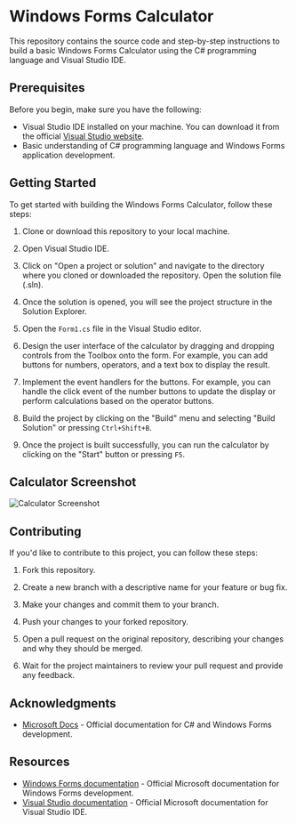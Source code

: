 # Windows Forms Calculator

This repository contains the source code and step-by-step instructions to build a basic Windows Forms Calculator using the C# programming language and Visual Studio IDE.

## Prerequisites

Before you begin, make sure you have the following:

- Visual Studio IDE installed on your machine. You can download it from the official [Visual Studio website](https://visualstudio.microsoft.com/).
- Basic understanding of C# programming language and Windows Forms application development.

## Getting Started

To get started with building the Windows Forms Calculator, follow these steps:

1. Clone or download this repository to your local machine.

2. Open Visual Studio IDE.

3. Click on "Open a project or solution" and navigate to the directory where you cloned or downloaded the repository. Open the solution file (.sln).

4. Once the solution is opened, you will see the project structure in the Solution Explorer.

5. Open the `Form1.cs` file in the Visual Studio editor.

6. Design the user interface of the calculator by dragging and dropping controls from the Toolbox onto the form. For example, you can add buttons for numbers, operators, and a text box to display the result.

7. Implement the event handlers for the buttons. For example, you can handle the click event of the number buttons to update the display or perform calculations based on the operator buttons.

8. Build the project by clicking on the "Build" menu and selecting "Build Solution" or pressing `Ctrl+Shift+B`.

9. Once the project is built successfully, you can run the calculator by clicking on the "Start" button or pressing `F5`.

## Calculator Screenshot
![Calculator Screenshot](https://github.com/Atul245/Calculator_App/assets/98544302/83f56761-b840-4ba1-8e4f-ff1d17606612)


## Contributing

If you'd like to contribute to this project, you can follow these steps:

1. Fork this repository.

2. Create a new branch with a descriptive name for your feature or bug fix.

3. Make your changes and commit them to your branch.

4. Push your changes to your forked repository.

5. Open a pull request on the original repository, describing your changes and why they should be merged.

6. Wait for the project maintainers to review your pull request and provide any feedback.

## Acknowledgments

- [Microsoft Docs](https://docs.microsoft.com/) - Official documentation for C# and Windows Forms development.

## Resources

- [Windows Forms documentation](https://docs.microsoft.com/dotnet/desktop/winforms/?view=netframeworkdesktop-4.8) - Official Microsoft documentation for Windows Forms development.
- [Visual Studio documentation](https://docs.microsoft.com/visualstudio/?view=vs-2022) - Official Microsoft documentation for Visual Studio IDE.


